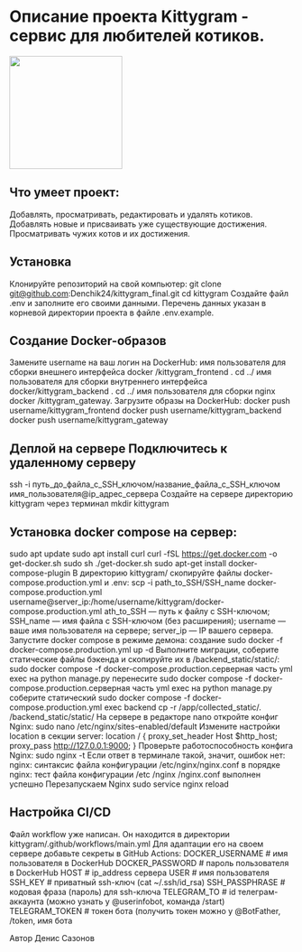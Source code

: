 
# Описание проекта Kittygram - сервис для любителей котиков.
<div id="header" align="left">  <img src="https://99px.ru/sstorage/86/2023/03/image_86160323111137975234.gif" width="200"/> </div>

##   Что умеет проект:
Добавлять, просматривать, редактировать и удалять котиков. Добавлять новые и присваивать уже существующие достижения. Просматривать чужих котов и их достижения. 

##   Установка 
Клонируйте репозиторий на свой компьютер:
git clone git@github.com:Denchik24/kittygram_final.git cd kittygram Создайте файл .env и заполните его своими данными. Перечень данных указан в корневой директории проекта в файле .env.example.

##   Создание Docker-образов 
Замените username на ваш логин на DockerHub:
имя пользователя для сборки внешнего интерфейса docker /kittygram_frontend . cd ../ имя пользователя для сборки внутреннего интерфейса docker/kittygram_backend . cd ../ имя пользователя для сборки nginx docker /kittygram_gateway.
Загрузите образы на DockerHub:
docker push username/kittygram_frontend docker push username/kittygram_backend docker push username/kittygram_gateway 

##  Деплой на сервере Подключитесь к удаленному серверу
ssh -i путь_до_файла_с_SSH_ключом/название_файла_с_SSH_ключом имя_пользователя@ip_адрес_сервера 
Создайте на сервере директорию kittygram через терминал
mkdir kittygram 

##   Установка docker compose на сервер:
sudo apt update sudo apt install curl curl -fSL https://get.docker.com -o get-docker.sh sudo sh ./get-docker.sh sudo apt-get install docker-compose-plugin
В директорию kittygram/ скопируйте файлы docker-compose.production.yml и .env:
scp -i path_to_SSH/SSH_name docker-compose.production.yml username@server_ip:/home/username/kittygram/docker-compose.production.yml
ath_to_SSH — путь к файлу с SSH-ключом;
SSH_name — имя файла с SSH-ключом (без расширения);
username — ваше имя пользователя на сервере;
server_ip — IP вашего сервера. 
Запустите docker compose в режиме демона:
создание sudo docker -f docker-compose.production.yml up -d 
Выполните миграции, соберите статические файлы бэкенда и скопируйте их в /backend_static/static/:
sudo docker compose -f docker-compose.production.серверная часть yml exec на python manage.py
перенесите sudo docker compose -f docker-compose.production.серверная часть yml exec на python manage.py 
соберите статический sudo docker compose -f docker-compose.production.yml exec backend cp -r /app/collected_static/. /backend_static/static/ 
На сервере в редакторе nano откройте конфиг Nginx:
sudo nano /etc/nginx/sites-enabled/default 
Измените настройки location в секции server:
location / { proxy_set_header Host $http_host; proxy_pass http://127.0.0.1:9000; } 
Проверьте работоспособность конфига Nginx:
sudo nginx -t Если ответ в терминале такой, значит, ошибок нет:
nginx: синтаксис файла конфигурации /etc/nginx/nginx.conf в порядке nginx: тест файла конфигурации /etc /nginx /nginx.conf выполнен успешно 
Перезапускаем Nginx
sudo service nginx reload

##  Настройка CI/CD 
Файл workflow уже написан. Он находится в директории kittygram/.github/workflows/main.yml Для адаптации его на своем сервере добавьте секреты в GitHub Actions:
DOCKER_USERNAME # имя пользователя в DockerHub
DOCKER_PASSWORD # пароль пользователя в DockerHub 
HOST # ip_address сервера 
USER # имя пользователя 
SSH_KEY # приватный ssh-ключ (cat ~/.ssh/id_rsa)
SSH_PASSPHRASE # кодовая фраза (пароль) для ssh-ключа
TELEGRAM_TO # id телеграм-аккаунта (можно узнать у @userinfobot, команда /start) 
TELEGRAM_TOKEN # токен бота (получить токен можно у @BotFather, /token, имя бота

Автор Денис Сазонов
